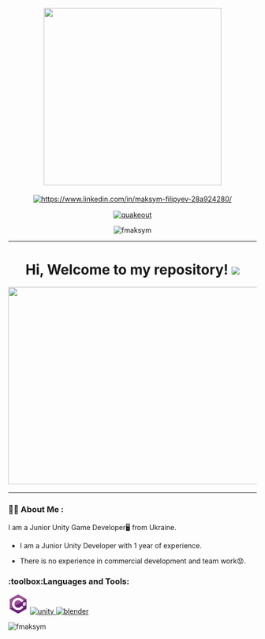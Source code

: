 <p align="center"> <img src="https://img.freepik.com/free-vector/hacker-operating-laptop-cartoon-icon-illustration-technology-icon-concept-isolated-flat-cartoon-style_138676-2387.jpg?w=360" width="360" height="360"/>

<p align="center">
<a href="https://www.linkedin.com/in/maksym-filipyev-28a924280/" target="blank"><img align="center" src="https://img.shields.io/badge/LinkedIn-blue?style=for-the-badge&logo=linkedin&logoColor=white" alt="https://www.linkedin.com/in/maksym-filipyev-28a924280/" /></a>
</p>
<p align="center">
<a href="https://www.youtube.com/c/quakeout" target="blank"><img align="center" src="https://raw.githubusercontent.com/rahuldkjain/github-profile-readme-generator/master/src/images/icons/Social/youtube.svg" alt="quakeout" height="30" width="40" /></a>
</p>

<p align="center"> <img src="https://komarev.com/ghpvc/?username=fmaksym&label=Profile%20views&color=0e75b6&style=flat" alt="fmaksym" /> </p>

---

<h1 align="center">
  Hi, Welcome to my repository!
  <img src="https://media.giphy.com/media/hvRJCLFzcasrR4ia7z/giphy.gif" width="30px"/>
</h1>

<div align="center">
  <img src="https://media.giphy.com/media/iIqmM5tTjmpOB9mpbn/giphy.gif" width="700" height="400"/>
</div>
</div>

---


### :man_technologist: About Me :
I am a Junior Unity Game Developer:desktop_computer: from Ukraine.
- I am a Junior Unity Developer with 1 year of experience.

- There is no experience in commercial development and team work:worried:.

<h3 align="left">:toolbox:Languages and Tools:</h3>
<p href="https://www.w3schools.com/cs/" target="_blank" rel="noreferrer"> <img src="https://raw.githubusercontent.com/devicons/devicon/master/icons/csharp/csharp-original.svg" alt="csharp" width="40" height="40"/> </a> <a href="https://unity.com/" target="_blank" rel="noreferrer"> <img src="https://www.vectorlogo.zone/logos/unity3d/unity3d-icon.svg" alt="unity" width="40" height="40"/> </a> <a 
align="left"> <a href="https://www.blender.org/" target="_blank" rel="noreferrer"> <img src="https://download.blender.org/branding/community/blender_community_badge_white.svg" alt="blender" width="40" height="40"/> </a> </p> 

<p><img align="left" src="https://github-readme-stats.vercel.app/api/top-langs?username=fmaksym&show_icons=true&locale=en&layout=compact" alt="fmaksym" /></p>
